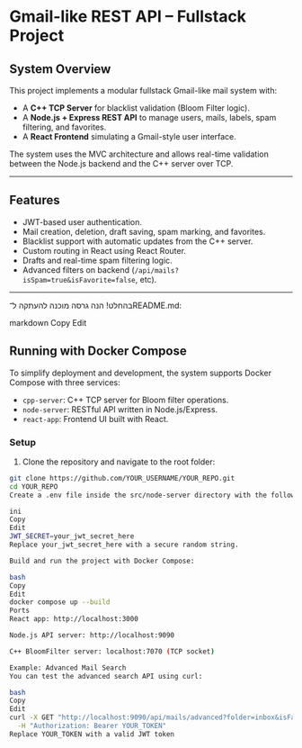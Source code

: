 #  Gmail-like REST API – Fullstack Project

##  System Overview

This project implements a modular fullstack Gmail-like mail system with:
-  A **C++ TCP Server** for blacklist validation (Bloom Filter logic).
-  A **Node.js + Express REST API** to manage users, mails, labels, spam filtering, and favorites.
-  A **React Frontend** simulating a Gmail-style user interface.

The system uses the MVC architecture and allows real-time validation between the Node.js backend and the C++ server over TCP.

---

##  Features
- JWT-based user authentication.
- Mail creation, deletion, draft saving, spam marking, and favorites.
- Blacklist support with automatic updates from the C++ server.
- Custom routing in React using React Router.
- Drafts and real-time spam filtering logic.
- Advanced filters on backend (`/api/mails?isSpam=true&isFavorite=false`, etc).

---

בהחלט! הנה גרסה מוכנה להעתקה ל־README.md:

markdown
Copy
Edit
## Running with Docker Compose

To simplify deployment and development, the system supports Docker Compose with three services:

- `cpp-server`: C++ TCP server for Bloom filter operations.
- `node-server`: RESTful API written in Node.js/Express.
- `react-app`: Frontend UI built with React.

### Setup

1. Clone the repository and navigate to the root folder:

```bash
git clone https://github.com/YOUR_USERNAME/YOUR_REPO.git
cd YOUR_REPO
Create a .env file inside the src/node-server directory with the following content:

ini
Copy
Edit
JWT_SECRET=your_jwt_secret_here
Replace your_jwt_secret_here with a secure random string.

Build and run the project with Docker Compose:

bash
Copy
Edit
docker compose up --build
Ports
React app: http://localhost:3000

Node.js API server: http://localhost:9090

C++ BloomFilter server: localhost:7070 (TCP socket)

Example: Advanced Mail Search
You can test the advanced search API using curl:

bash
Copy
Edit
curl -X GET "http://localhost:9090/api/mails/advanced?folder=inbox&isFavorite=true&sender=1&startDate=2025-06-01&endDate=2025-06-30" \
  -H "Authorization: Bearer YOUR_TOKEN"
Replace YOUR_TOKEN with a valid JWT token
